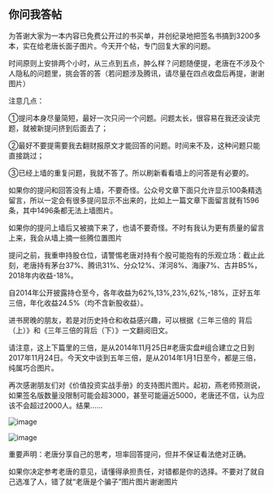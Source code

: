 ## 你问我答帖
为答谢大家为一本内容已免费公开过的书买单，并创纪录地把签名书搞到3200多本，实在给老唐长面子图片。今天开个帖，专门回复大家的问题。

 

时间原则上安排两个小时，从三点到五点，肿么样？问题随便提，老唐在不涉及个人隐私的问题里，挑会答的答（若问题涉及腾讯，请尽量在四点收盘后再提，谢谢图片）

 

注意几点：



①提问本身尽量简短，最好一次只问一个问题。问题太长，很容易在我还没读完题，就被新提问挤到后面去了；



②最好不要提需要我去翻财报原文才能回答的问题。时间来不及，这种问题只能直接跳过；



③已经上墙的重复问题，我就不答了。所以刷新看看墙上的问答是有必要的。

 

如果你的提问和回答没有上墙，不要奇怪。公众号文章下面只允许显示100条精选留言，所以一定会有很多提问显示不出来的，比如上一篇文章下面留言就有1596条，其中1496条都无法上墙图片。



如果你的提问上墙后又被摘下来了，也请不要奇怪。不时有我认为更有质量的留言上来，我会从墙上摘一些腾位置图片

 

提问之前，我重申持股仓位，请警惕老唐对持有个股可能抱有的乐观立场：截止此刻，老唐持有茅台37%、腾讯31%、分众12%、洋河8%、海康7%、古井B5%，2018年内收益-18%。



自2014年公开披露持仓至今，各年收益为62%,13%,23%,62%,-18%，正好五年三倍，年化收益24.5%（均不含新股收益）。

 

进书房晚的朋友，若是对历史持仓和收益感兴趣，可以根据《三年三倍的 背后（上）》和《三年三倍的背后（下）》一文翻阅旧文。



请注意，这上下篇里的三倍，是从2014年11月25日#老唐实盘#组合建立之日到2017年11月24日。今天文中谈到五年三倍，是从2014年1月1日至今，都是三倍，纯属巧合图片。



再次感谢朋友们对《价值投资实战手册》的支持图片图片。起初，燕老师预测说，如果签名版数量没限制可能会超3000，甚至可能逼近5000，老唐还不信，认为应该不会超过2000人。结果……

![image](https://github.com/fengyumozhu/tsf/assets/6201828/cfebb026-95dd-4088-bcee-37ddd9fda8b4)


![image](https://github.com/fengyumozhu/tsf/assets/6201828/4c5bc9d2-a8ea-4100-b934-3efc692b3faa)

 

重要声明：老唐分享自己的思考，坦率回答提问，但并不保证看法绝对正确。



如果你决定参考老唐的意见，请懂得承担责任，对错都是你的选择。不要对了就自己选准了人，错了就“老唐是个骗子”图片图片谢谢图片 
